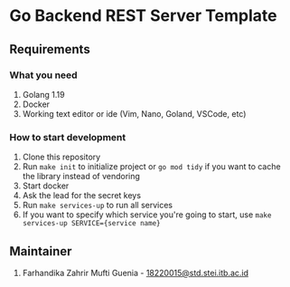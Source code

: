 # Go Backend REST Server Template

## Requirements
### What you need
1. Golang 1.19
2. Docker
3. Working text editor or ide (Vim, Nano, Goland, VSCode, etc)
### How to start development
1. Clone this repository
2. Run `make init` to initialize project or `go mod tidy` if you want to cache the library instead of vendoring
3. Start docker
4. Ask the lead for the secret keys
5. Run `make services-up` to run all services
6. If you want to specify which service you're going to start, use `make services-up SERVICE={service name}`

## Maintainer
1. Farhandika Zahrir Mufti Guenia - 18220015@std.stei.itb.ac.id